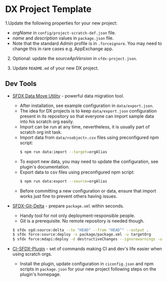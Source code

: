 # DX Project Template

1.Update the following properties for your new project:

* *orgName* in `config/project-scratch-def.json` file.
* *name* and *description* values in `package.json` file.
* Note that the standard *Admin* profile is in `.forceignore`. You may need to change this in rare cases e.g. AppExchange app.

2. Optional: update the *sourceApiVersion* in `sfdx-project.json`.

3. Update `README.md` of your new DX project.


## Dev Tools

* [SFDX Data Move Utility](https://help.sfdmu.com/) - powerful data migration tool.
    * After installation, see example configuration in `data/export.json`.
    * The idea for DX projects is to keep `data/export.json` configuration present in its repository so that everyone can import sample data into his scratch org easily.
    * Import can be run at any time, nevertheless, it is usually part of scratch org init task.
    * Import data from `data/<sobject>.csv` files using preconfigured npm script:
        ```sh
        $ npm run data:import --target=orgAlias
        ```
    * To export new data, you may need to update the configuration, see plugin's documentation.
    * Export data to csv files using preconfigured npm script:
        ```sh
        $ npm run data:export --source=orgAlias
        ``` 
    * Before committing a new configuration or data, ensure that import works just fine to prevent others having issues.

* [SFDX-Git-Delta](https://github.com/scolladon/sfdx-git-delta) - prepare `package.xml` within seconds.
    * Handy tool for not only deployment-responsible people.
    * Git is a prerequisite. No remote repository is needed though.
    ```sh
    $ sfdx sgd:source:delta --to "HEAD" --from "HEAD^" --output .
    $ sfdx force:source:deploy -x package/package.xml -u targetOrg
    $ sfdx force:mdapi:deploy -d destructiveChanges --ignorewarnings -u targetOrg
    ```
  

* [CI-SFDX-Plugin](https://www.npmjs.com/package/ci-sfdx-plugin) - set of commands making CI and dev's life easier when using scratch orgs.
  * Install the plugin, update configuration in `ciconfig.json` and npm scripts in `package.json` for your new project following steps on the plugin's homepage.
